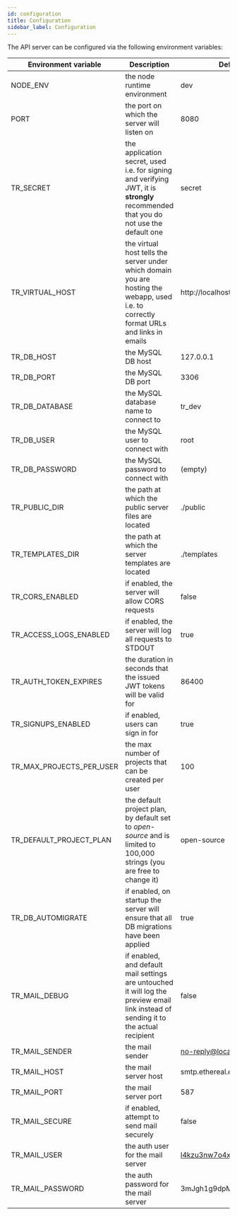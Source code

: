 ```yaml
---
id: configuration
title: Configuration
sidebar_label: Configuration
---
```


The API server can be configured via the following environment variables:

| Environment variable | Description | Default value |
|-----------------|-------------|---------|
| NODE_ENV | the node runtime environment | dev |
| PORT | the port on which the server will listen on | 8080 |
| TR_SECRET | the application secret, used i.e. for signing and verifying JWT, it is **strongly** recommended that you do not use the default one | secret |
| TR_VIRTUAL_HOST | the virtual host tells the server under which domain you are hosting the webapp, used i.e. to correctly format URLs and links in emails | http://localhost:8080 |
| TR_DB_HOST | the MySQL DB host | 127.0.0.1 |
| TR_DB_PORT | the MySQL DB port | 3306 |
| TR_DB_DATABASE | the MySQL database name to connect to | tr_dev |
| TR_DB_USER | the MySQL user to connect with | root |
| TR_DB_PASSWORD | the MySQL password to connect with | (empty) |
| TR_PUBLIC_DIR | the path at which the public server files are located | ./public |
| TR_TEMPLATES_DIR | the path at which the server templates are located | ./templates |
| TR_CORS_ENABLED | if enabled, the server will allow CORS requests | false |
| TR_ACCESS_LOGS_ENABLED | if enabled, the server will log all requests to STDOUT | true |
| TR_AUTH_TOKEN_EXPIRES | the duration in seconds that the issued JWT tokens will be valid for | 86400 |
| TR_SIGNUPS_ENABLED | if enabled, users can sign in for | true |
| TR_MAX_PROJECTS_PER_USER | the max number of projects that can be created per user | 100 |
| TR_DEFAULT_PROJECT_PLAN | the default project plan, by default set to *open-source* and is limited to 100,000 strings (you are free to change it) | open-source |
| TR_DB_AUTOMIGRATE | if enabled, on startup the server will ensure that all DB migrations have been applied | true |
| TR_MAIL_DEBUG | if enabled, and default mail settings are untouched it will log the preview email link instead of sending it to the actual recipient | false |
| TR_MAIL_SENDER | the mail sender | no-reply@localhost.com |
| TR_MAIL_HOST | the mail server host | smtp.ethereal.email |
| TR_MAIL_PORT | the mail server port | 587 |
| TR_MAIL_SECURE | if enabled, attempt to send mail securely | false |
| TR_MAIL_USER | the auth user for the mail server | l4kzu3nw7o4x45wz@ethereal.email |
| TR_MAIL_PASSWORD | the auth password for the mail server | 3mJgh1g9dpMf3uZaBM |
